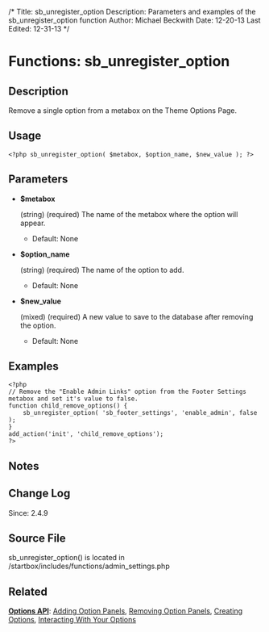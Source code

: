 /*
Title: sb_unregister_option
Description: Parameters and examples of the sb_unregister_option function
Author: Michael Beckwith
Date: 12-20-13
Last Edited: 12-31-13
 */

# Functions: sb_unregister_option

## Description

Remove a single option from a metabox on the Theme Options Page.

## Usage

	<?php sb_unregister_option( $metabox, $option_name, $new_value ); ?>

## Parameters

* **$metabox**

	(string) (required) The name of the metabox where the option will appear.

	* Default: None

* **$option_name**

	(string) (required) The name of the option to add.

	* Default: None

* **$new_value**

	(mixed) (required) A new value to save to the database after removing the option.

	* Default: None

## Examples

	<?php
	// Remove the "Enable Admin Links" option from the Footer Settings metabox and set it's value to false.
	function child_remove_options() {
		sb_unregister_option( 'sb_footer_settings', 'enable_admin', false );
	}
	add_action('init', 'child_remove_options');
	?>

## Notes

## Change Log

Since: 2.4.9

## Source File

sb_unregister_option() is located in /startbox/includes/functions/admin_settings.php

## Related

**[Options API](http://docs.wpstartbox.com/Options_API)**: [Adding Option Panels](http://docs.wpstartbox.com/Functions:sb_register_settings), [Removing Option Panels](http://docs.wpstartbox.com/Functions:sb_unregister_settings), [Creating Options](http://docs.wpstartbox.com/Options_API:Creating_Options), [Interacting With Your Options](http://docs.wpstartbox.com/Options_API#Interacting_With_Your_Options)

